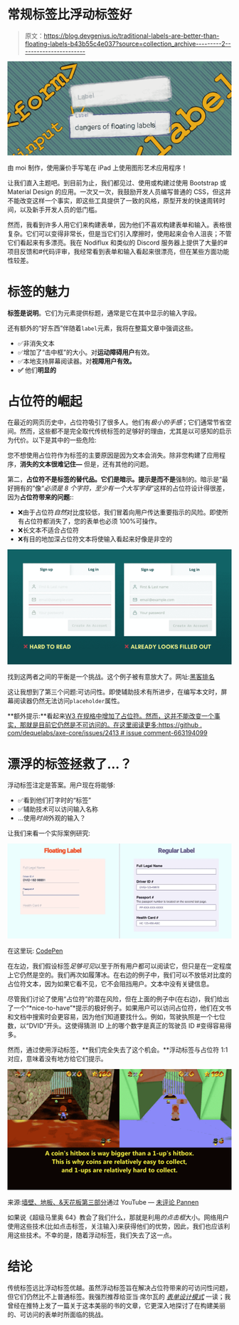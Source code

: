 # 常规标签比浮动标签好

> 原文：<https://blog.devgenius.io/traditional-labels-are-better-than-floating-labels-b43b55c4e037?source=collection_archive---------2----------------------->

![](img/a1715919cc941c5a594fd512288b4f41.png)

由 moi 制作，使用廉价手写笔在 iPad 上使用图形艺术应用程序！

让我们直入主题吧。到目前为止，我们都见过、使用或构建过使用 Bootstrap 或 Material Design 的应用。一次又一次，我鼓励开发人员编写普通的 CSS，但这并不能改变这样一个事实，即这些工具提供了一致的风格，原型开发的快速周转时间，以及新手开发人员的低门槛。

然而，我看到许多人用它们来构建表单，因为他们不喜欢构建表单和输入。表格很复杂。它们可以变得非常长，但是当它们引入摩擦时，使用起来会令人沮丧；不管它们看起来有多漂亮。我在 Nodiflux 和类似的 Discord 服务器上提供了大量的#项目反馈和#代码评审，我经常看到表单和输入看起来很漂亮，但在某些方面功能性较差。

# 标签的魅力

**标签是说明**。它们为元素提供标题，通常是它在其中显示的输入字段。

还有额外的“好东西”伴随着`label`元素，我将在整篇文章中强调这些。

*   ✅非消失文本
*   ✅增加了“击中框”的大小。对**运动障碍用户**有效。
*   ✅本地支持屏幕阅读器。对**视障用户有效。**
*   **✅** 他们**明显的**

# 占位符的崛起

在最近的网页历史中，占位符吸引了很多人。他们有*极小的手感*；它们通常节省空间。然而，这些都不是完全取代传统标签的足够好的理由，尤其是以可感知的启示为代价。以下是其中的一些危险:

您不想使用占位符作为标签的主要原因是因为文本会消失。除非您构建了应用程序，**消失的文本很难记住—** 但是，还有其他的问题。

第二，**占位符不是标签的替代品。它们是暗示。**提示是**而不是**强制的。暗示是“最好拥有的”像“*必须是 8 个字符，至少有一个大写字母*”这样的占位符设计得很差，因为**占位符带来的问题:**:

*   ❌由于占位符*自然*对比度较低，我们冒着向用户传达重要指示的风险。即使所有占位符都消失了，您的表单也必须 100%可操作。
*   ❌长文本不适合占位符
*   ❌有目的地加深占位符文本将使输入看起来好像是非空的

![](img/ade2da8ca99c3eee06b915d54180ae4b.png)

找到这两者之间的平衡是一个挑战。这个例子被有意放大了。网址:[黑客排名](https://www.hackerrank.com/auth/signup?h_l=body_middle_left_button&h_r=sign_up)

这让我想到了第三个问题:可访问性。即使辅助技术有所进步，在编写本文时，屏幕阅读器仍然无法访问`placeholder`属性。

**额外提示:**看起来[W3 在规格中增加了占位符。然而，这并不能改变一个事实，那就是目前它仍然是不可访问的。在这里阅读更多:](https://www.w3.org/TR/html-aam-1.0/#input-type-text-input-type-password-input-type-search-input-type-tel-input-type-email-input-type-url-and-textarea-element-accessible-name-computation)[https://github . com/dequelabs/axe-core/issues/2413 # issue comment-663194099](https://github.com/dequelabs/axe-core/issues/2413#issuecomment-663194099)

# 漂浮的标签拯救了…？

浮动标签注定是答案。用户现在将能够:

*   ✅看到他们打字时的“标签”
*   ✅辅助技术可以访问输入名称
*   …使用*时尚*外观的输入？

让我们来看一个实际案例研究:

![](img/f2929078941577c2c24c22dcc213ef5f.png)

在这里玩: [CodePen](https://codepen.io/dsomel21/pen/eYgqKaj?editors=1100)

在左边，我们假设标签*足够可见*以至于所有用户都可以阅读它，但只是在一定程度上它仍然是空的。我们再次如履薄冰。在右边的例子中，我们可以不放低对比度的占位符文本，因为如果它看不见，它不会阻挡用户。文本中没有关键信息。

尽管我们讨论了使用“占位符”的潜在风险，但在上面的例子中(在右边)，我们给出了一个“*nice-to-have”*提示的极好例子。如果用户可以访问占位符，他们在文书和文档中搜索时会更容易，因为他们知道要找什么。例如，驾驶执照是一个七位数，以“DVID”开头。这使得猜测 ID 上的哪个数字是真正的驾驶员 ID #变得容易得多。

然而，通过使用浮动标签，**我们完全失去了这个机会。**浮动标签与占位符 1:1 对应，意味着没有地方给它们提示。

![](img/6920a012ba36e89d5b98d91e508d6717.png)

来源:[墙壁、地板、&天花板第三部分](https://www.youtube.com/watch?v=kRCjVLqjST)通过 YouTube — [未评论 Pannen](https://www.youtube.com/channel/UC5miyvhPsWWyfTulnJ43koQ)

如果说《超级马里奥 64》教会了我们什么，那就是利用*的点击框*大小。网络用户使用这些技术(比如点击标签，关注输入)来获得他们的优势，因此，我们也应该利用这些技术。不幸的是，随着浮动标签，我们失去了这一点。

# 结论

传统标签远比浮动标签优越。虽然浮动标签旨在解决占位符带来的可访问性问题，但它们仍然比不上普通标签。我强烈推荐给亚当·席尔瓦的 [*表单设计模式*](https://www.smashingmagazine.com/2018/10/form-design-patterns-release/) 一读；我曾经在推特上发了一篇关于这本美丽的书的文章，它更深入地探讨了在构建美丽的、可访问的表单时所面临的挑战。